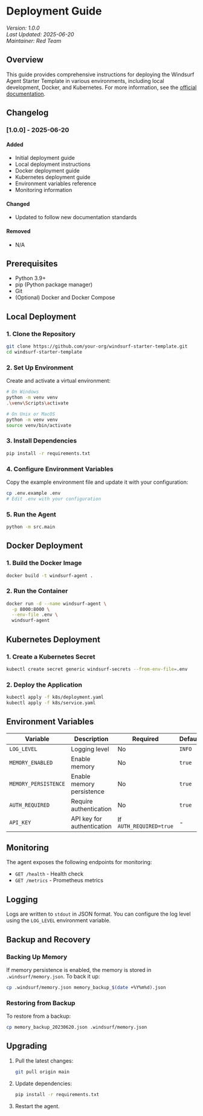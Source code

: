 # Deployment Guide

*Version: 1.0.0*  
*Last Updated: 2025-06-20*  
*Maintainer: Red Team*

## Overview
This guide provides comprehensive instructions for deploying the Windsurf Agent Starter Template in various environments, including local development, Docker, and Kubernetes. For more information, see the [official documentation](https://docs.windsurf.com).

## Changelog

### [1.0.0] - 2025-06-20
#### Added
- Initial deployment guide
- Local deployment instructions
- Docker deployment guide
- Kubernetes deployment guide
- Environment variables reference
- Monitoring information

#### Changed
- Updated to follow new documentation standards

#### Removed
- N/A

## Prerequisites

- Python 3.9+
- pip (Python package manager)
- Git
- (Optional) Docker and Docker Compose

## Local Deployment

### 1. Clone the Repository

```bash
git clone https://github.com/your-org/windsurf-starter-template.git
cd windsurf-starter-template
```

### 2. Set Up Environment

Create and activate a virtual environment:

```bash
# On Windows
python -m venv venv
.\venv\Scripts\activate

# On Unix or MacOS
python -m venv venv
source venv/bin/activate
```

### 3. Install Dependencies

```bash
pip install -r requirements.txt
```

### 4. Configure Environment Variables

Copy the example environment file and update it with your configuration:

```bash
cp .env.example .env
# Edit .env with your configuration
```

### 5. Run the Agent

```bash
python -m src.main
```

## Docker Deployment

### 1. Build the Docker Image

```bash
docker build -t windsurf-agent .
```

### 2. Run the Container

```bash
docker run -d --name windsurf-agent \
  -p 8000:8000 \
  --env-file .env \
  windsurf-agent
```

## Kubernetes Deployment

### 1. Create a Kubernetes Secret

```bash
kubectl create secret generic windsurf-secrets --from-env-file=.env
```

### 2. Deploy the Application

```bash
kubectl apply -f k8s/deployment.yaml
kubectl apply -f k8s/service.yaml
```

## Environment Variables

| Variable | Description | Required | Default |
|----------|-------------|----------|---------|
| `LOG_LEVEL` | Logging level | No | `INFO` |
| `MEMORY_ENABLED` | Enable memory | No | `true` |
| `MEMORY_PERSISTENCE` | Enable memory persistence | No | `true` |
| `AUTH_REQUIRED` | Require authentication | No | `true` |
| `API_KEY` | API key for authentication | If `AUTH_REQUIRED=true` | - |

## Monitoring

The agent exposes the following endpoints for monitoring:

- `GET /health` - Health check
- `GET /metrics` - Prometheus metrics

## Logging

Logs are written to `stdout` in JSON format. You can configure the log level using the `LOG_LEVEL` environment variable.

## Backup and Recovery

### Backing Up Memory

If memory persistence is enabled, the memory is stored in `.windsurf/memory.json`. To back it up:

```bash
cp .windsurf/memory.json memory_backup_$(date +%Y%m%d).json
```

### Restoring from Backup

To restore from a backup:

```bash
cp memory_backup_20230620.json .windsurf/memory.json
```

## Upgrading

1. Pull the latest changes:
   ```bash
   git pull origin main
   ```

2. Update dependencies:
   ```bash
   pip install -r requirements.txt
   ```

3. Restart the agent.
